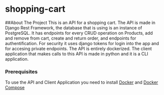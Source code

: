 # shopping-cart

##About The Project
This is an API for a shopping cart. The API is made in Django Rest Framework, the database that is using is an instance of PostgreSQL. It has endpoints for every CRUD operation on Products, add and remove from cart, create and return order, and endpoints for authentification. For security it uses django tokens for login into the app and for accesing private endpoints. The API is entirely dockerized.
The client application that makes calls to this API is made in python and it is a CLI application.

### Prerequisites
To use the API and Client Application you need to install [Docker](https://docs.docker.com/desktop/windows/install/) and [Docker Compose](https://docs.docker.com/compose/install/)
